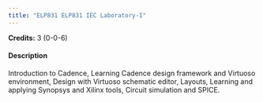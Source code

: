 ```yaml
---
title: "ELP831 ELP831 IEC Laboratory-I"
---
```

**Credits:** 3 (0-0-6)

#### Description
Introduction to Cadence, Learning Cadence design framework and Virtuoso environment, Design with Virtuoso schematic editor, Layouts, Learning and applying Synopsys and Xilinx tools, Circuit simulation and SPICE.